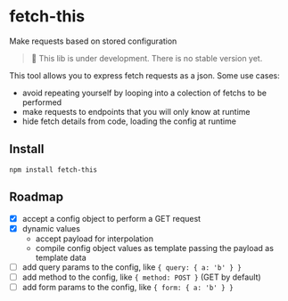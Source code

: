# fetch-this
Make requests based on stored configuration

> :construction: This lib is under development. There is no stable version yet.

This tool allows you to express fetch requests as a json.
Some use cases:
- avoid repeating yourself by looping into a colection of fetchs to be performed
- make requests to endpoints that you will only know at runtime
- hide fetch details from code, loading the config at runtime

## Install
```
npm install fetch-this
```
## Roadmap

- [x] accept a config object to perform a GET request
- [x] dynamic values
  - accept payload for interpolation
  - compile config object values as template passing the payload as template data
- [ ] add query params to the config, like `{ query: { a: 'b' } }`
- [ ] add method to the config, like `{ method: POST }` (GET by default)
- [ ] add form params to the config, like `{ form: { a: 'b' } }`
